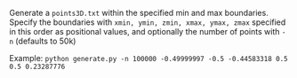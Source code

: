 Generate a `points3D.txt` within the specified min and max boundaries.
Specify the boundaries with `xmin, ymin, zmin, xmax, ymax, zmax` specified in this order as positional values, and optionally the number of points with `-n` (defaults to 50k)

Example: `python generate.py -n 100000 -0.49999997 -0.5 -0.44583318 0.5 0.5 0.23287776`